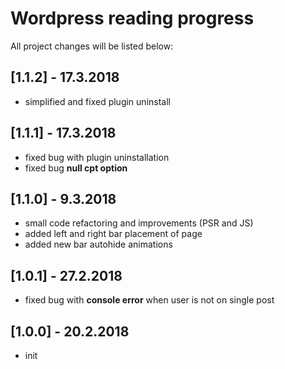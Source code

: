 # Wordpress reading progress

All project changes will be listed below:

## [1.1.2] - 17.3.2018
* simplified and fixed plugin uninstall

## [1.1.1] - 17.3.2018
* fixed bug with plugin uninstallation
* fixed bug **null cpt option**

## [1.1.0] - 9.3.2018
* small code refactoring and improvements (PSR and JS)
* added left and right bar placement of page
* added new bar autohide animations

## [1.0.1] - 27.2.2018
* fixed bug with **console error** when user is not on single post

## [1.0.0] - 20.2.2018
* init